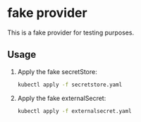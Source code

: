 # fake provider

This is a fake provider for testing purposes.

## Usage

1. Apply the fake secretStore:

    ```bash
    kubectl apply -f secretstore.yaml
    ```
2. Apply the fake externalSecret:

    ```bash
    kubectl apply -f externalsecret.yaml
    ```